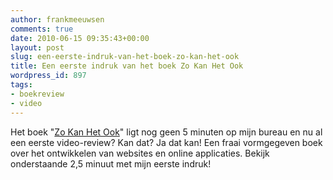 ```yaml
---
author: frankmeeuwsen
comments: true
date: 2010-06-15 09:35:43+00:00
layout: post
slug: een-eerste-indruk-van-het-boek-zo-kan-het-ook
title: Een eerste indruk van het boek Zo Kan Het Ook
wordpress_id: 897
tags:
- boekreview
- video
---
```


Het boek "[Zo Kan Het Ook](http://www.managementboek.nl/boek/9789081545013/zo_kan_het_ook_raymond_klompsma?affiliate=1703)" ligt nog geen 5 minuten op mijn bureau en nu al een eerste video-review? Kan dat? Ja dat kan! Een fraai vormgegeven boek over het ontwikkelen van websites en online applicaties. Bekijk onderstaande 2,5 minuut met mijn eerste indruk!

